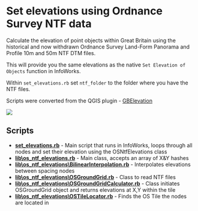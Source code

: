 # Set elevations using Ordnance Survey NTF data

Calculate the elevation of point objects within Great Britain using the historical and now withdrawn Ordnance Survey Land-Form Panorama and Profile 10m and 50m NTF DTM files.

This will provide you the same elevations as the native `Set Elevation of Objects` function in InfoWorks.

Within `set_elevations.rb` set `ntf_folder` to the folder where you have the NTF files.

Scripts were converted from the QGIS plugin - [GBElevation](https://github.com/lbutler/GBElevation)

<img src="https://raw.githubusercontent.com/modelcreate/infoworks-ruby-scripts/master/imgs/GBElevation.png"/>

## Scripts

- **[set_elevations.rb](https://github.com/modelcreate/infoworks-ruby-scripts/blob/master/scripts/elevations_gb_os_ntf/set_elevations.rb)** - Main script that runs in InfoWorks, loops through all nodes and set their elevation using the OSNtfElevations class
- **[lib\os_ntf_elevations.rb](https://github.com/modelcreate/infoworks-ruby-scripts/blob/master/scripts/elevations_gb_os_ntf/lib/os_ntf_elevations.rb)** - Main class, accepts an array of X&Y hashes
- **[lib\os_ntf_elevations\BilinearInterpolation.rb](https://github.com/modelcreate/infoworks-ruby-scripts/blob/master/scripts/elevations_gb_os_ntf/lib/os_ntf_elevations/BilinearInterpolation.rb)** - Interpolates elevations between spacing nodes
- **[lib\os_ntf_elevations\OSGroundGrid.rb](https://github.com/modelcreate/infoworks-ruby-scripts/blob/master/scripts/elevations_gb_os_ntf/lib/os_ntf_elevations/OSGroundGrid.rb)** - Class to read NTF files
- **[lib\os_ntf_elevations\OSGroundGridCalculator.rb](https://github.com/modelcreate/infoworks-ruby-scripts/blob/master/scripts/elevations_gb_os_ntf/lib/os_ntf_elevations/OSGroundGridCalculator.rb)** - Class initiates OSGroundGrid object and returns elevations at X,Y within the tile
- **[lib\os_ntf_elevations\OSTileLocator.rb](https://github.com/modelcreate/infoworks-ruby-scripts/blob/master/scripts/elevations_gb_os_ntf/lib/os_ntf_elevations/OSTileLocator.rb)** - Finds the OS Tile the nodes are located in
